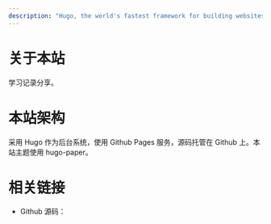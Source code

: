 ```yaml
---
description: "Hugo, the world's fastest framework for building websites"
---
```


# 关于本站

学习记录分享。

# 本站架构 

采用 Hugo 作为后台系统，使用 Github Pages 服务，源码托管在 Github 上。本站主题使用 hugo-paper。

# 相关链接

* Github 源码：

